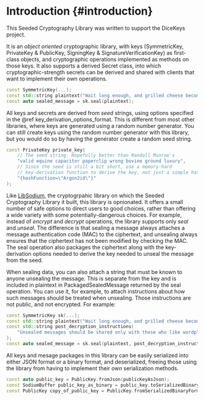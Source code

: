 # Introduction {#introduction}

This Seeded Cryptography Library was written to support the DiceKeys project.

It is an _object oriented_ cryptographic library, with keys
(SymmetricKey, PrivateKey & PublicKey, SigningKey & SignatureVerificationKey)
as first-class objects,
and cryptographic operations implemented as methods on those keys.
It also supports a derived Secret class, into which
cryptographic-strength secrets can be derived and shared with
clients that want to implement their own operations.

```cpp
const SymmetricKey(...);
const std::string plaintext("Wait long enough, and grilled cheese becomes its own spoonerism.");
const auto sealed_message = sk.seal(plaintext);
```

All keys and secrets are derived from _seed_ strings, using options specified in
the @ref key_derivation_options_format. This is different from most other libraries,
where keys are generated using a random number generator. You can still create
keys using the random number generator with this library, but you would do so
by having the generator create a random seed string.

```cpp
const PrivateKey private_key(
    // The seed string. Hopefully better than Randall Munroe's
    "valid equine capacitor paperclip wrong bovine ground luxury",
    // Since the seed is still a bit short, use a memory-hard
    // key-derivation function to derive the key, not just a simple hash.
    "{hashFunction=\"Argon2id\"}"
);
```

Like [LibSodium](https://libsodium.gitbook.io/doc/), the cryptogrpahic library
on which the Seeded Cryptography Library it built, this library is opnionated.
It offers a small number of safe options to direct users to good choices, rather
than offering a wide variety with some potentially-dangerous choices.
For example, instead of _encrypt_ and
_decrypt_ operations, the library supports only _seal_ and _unseal_.
The difference is that sealing a message always attaches a message authentication code (MAC)
to the ciphertext, and unsealing always ensures that the ciphertext has not been modified
by checking the MAC.
The seal operation also packages the ciphertext along with the key-derivation options
needed to derive the key needed to unseal the message from the seed.

When sealing data, you can also attach a string that must be known
to anyone unsealing the message.  This is separate from the key and is
included in plaintext in PackagedSealedMessage returned by the seal operation.
You can use it, for example, to attach
instructions about how such messages should be treated when unsealing.
Those instructions are not public, and not encrypted. For example:

```cpp
const SymmetricKey sk(...);
const std::string plaintext("Wait long enough, and grilled cheese becomes its own spoonerism.")
const std::string post_decryption_instructions(
    "Unsealed messages should be shared only with those who like wordplay."
);
const auto sealed_message = sk.seal(plaintext, post_decryption_instructions);
```

All keys and mesage packages in this library can be easily serialized into
either JSON format or a binary format, and deserialized,
freeing those using the library from having to implement their own
serialization methods.

```cpp
const auto public_key = PublicKey.fromJson(publicKeyAsJson);
const SodiumBuffer public_key_as_binary = public_key.toSerializedBinaryForm();
const PublicKey copy_of_public_key = PublicKey.fromSerializedBinaryForm(public_key_as_binary);
```

